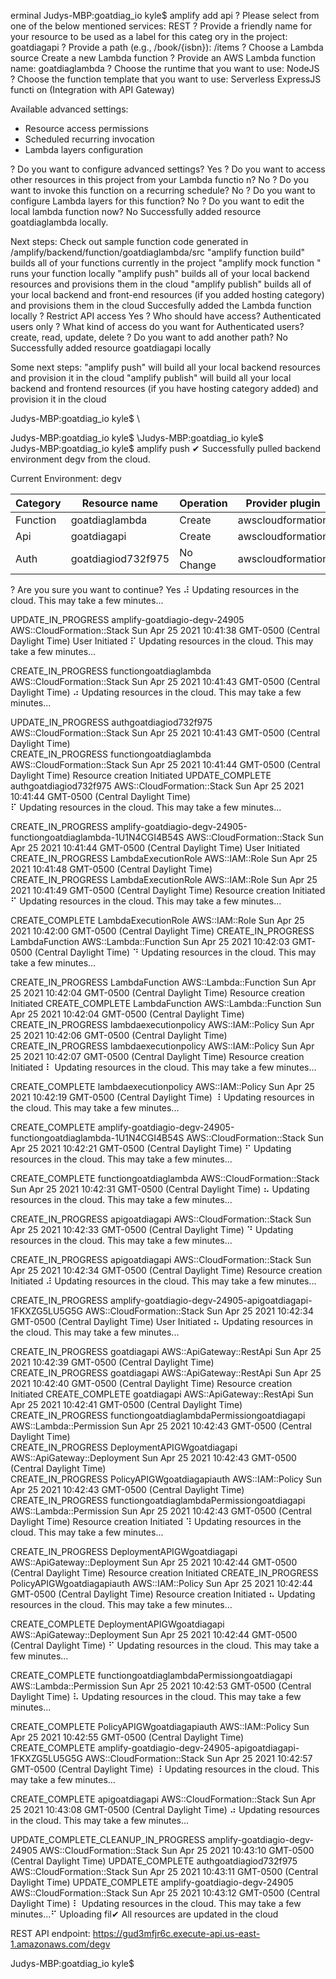 erminal
Judys-MBP:goatdiag_io kyle$ amplify add api
? Please select from one of the below mentioned services: REST
? Provide a friendly name for your resource to be used as a label for this categ
ory in the project: goatdiagapi
? Provide a path (e.g., /book/{isbn}): /items
? Choose a Lambda source Create a new Lambda function
? Provide an AWS Lambda function name: goatdiaglambda
? Choose the runtime that you want to use: NodeJS
? Choose the function template that you want to use: Serverless ExpressJS functi
on (Integration with API Gateway)

Available advanced settings:
- Resource access permissions
- Scheduled recurring invocation
- Lambda layers configuration

? Do you want to configure advanced settings? Yes
? Do you want to access other resources in this project from your Lambda functio
n? No
? Do you want to invoke this function on a recurring schedule? No
? Do you want to configure Lambda layers for this function? No
? Do you want to edit the local lambda function now? No
Successfully added resource goatdiaglambda locally.

Next steps:
Check out sample function code generated in <project-dir>/amplify/backend/function/goatdiaglambda/src
"amplify function build" builds all of your functions currently in the project
"amplify mock function <functionName>" runs your function locally
"amplify push" builds all of your local backend resources and provisions them in the cloud
"amplify publish" builds all of your local backend and front-end resources (if you added hosting category) and provisions them in the cloud
Succesfully added the Lambda function locally
? Restrict API access Yes
? Who should have access? Authenticated users only
? What kind of access do you want for Authenticated users? create, read, update,
 delete
? Do you want to add another path? No
Successfully added resource goatdiagapi locally

Some next steps:
"amplify push" will build all your local backend resources and provision it in the cloud
"amplify publish" will build all your local backend and frontend resources (if you have hosting category added) and provision it in the cloud

Judys-MBP:goatdiag_io kyle$ \
>
Judys-MBP:goatdiag_io kyle$
\Judys-MBP:goatdiag_io kyle$ \
Judys-MBP:goatdiag_io kyle$ amplify push
✔ Successfully pulled backend environment degv from the cloud.

Current Environment: degv

| Category | Resource name      | Operation | Provider plugin   |
| -------- | ------------------ | --------- | ----------------- |
| Function | goatdiaglambda     | Create    | awscloudformation |
| Api      | goatdiagapi        | Create    | awscloudformation |
| Auth     | goatdiagiod732f975 | No Change | awscloudformation |
? Are you sure you want to continue? Yes
⠼ Updating resources in the cloud. This may take a few minutes...

UPDATE_IN_PROGRESS amplify-goatdiagio-degv-24905 AWS::CloudFormation::Stack Sun Apr 25 2021 10:41:38 GMT-0500 (Central Daylight Time) User Initiated
⠏ Updating resources in the cloud. This may take a few minutes...

CREATE_IN_PROGRESS functiongoatdiaglambda AWS::CloudFormation::Stack Sun Apr 25 2021 10:41:43 GMT-0500 (Central Daylight Time)
⠴ Updating resources in the cloud. This may take a few minutes...

UPDATE_IN_PROGRESS authgoatdiagiod732f975 AWS::CloudFormation::Stack Sun Apr 25 2021 10:41:43 GMT-0500 (Central Daylight Time)                            
CREATE_IN_PROGRESS functiongoatdiaglambda AWS::CloudFormation::Stack Sun Apr 25 2021 10:41:44 GMT-0500 (Central Daylight Time) Resource creation Initiated
UPDATE_COMPLETE    authgoatdiagiod732f975 AWS::CloudFormation::Stack Sun Apr 25 2021 10:41:44 GMT-0500 (Central Daylight Time)                            
⠏ Updating resources in the cloud. This may take a few minutes...

CREATE_IN_PROGRESS amplify-goatdiagio-degv-24905-functiongoatdiaglambda-1U1N4CGI4B54S AWS::CloudFormation::Stack Sun Apr 25 2021 10:41:44 GMT-0500 (Central Daylight Time) User Initiated             
CREATE_IN_PROGRESS LambdaExecutionRole                                                AWS::IAM::Role             Sun Apr 25 2021 10:41:48 GMT-0500 (Central Daylight Time)                            
CREATE_IN_PROGRESS LambdaExecutionRole                                                AWS::IAM::Role             Sun Apr 25 2021 10:41:49 GMT-0500 (Central Daylight Time) Resource creation Initiated
⠋ Updating resources in the cloud. This may take a few minutes...

CREATE_COMPLETE    LambdaExecutionRole AWS::IAM::Role        Sun Apr 25 2021 10:42:00 GMT-0500 (Central Daylight Time)
CREATE_IN_PROGRESS LambdaFunction      AWS::Lambda::Function Sun Apr 25 2021 10:42:03 GMT-0500 (Central Daylight Time)
⠙ Updating resources in the cloud. This may take a few minutes...

CREATE_IN_PROGRESS LambdaFunction        AWS::Lambda::Function Sun Apr 25 2021 10:42:04 GMT-0500 (Central Daylight Time) Resource creation Initiated
CREATE_COMPLETE    LambdaFunction        AWS::Lambda::Function Sun Apr 25 2021 10:42:04 GMT-0500 (Central Daylight Time)                            
CREATE_IN_PROGRESS lambdaexecutionpolicy AWS::IAM::Policy      Sun Apr 25 2021 10:42:06 GMT-0500 (Central Daylight Time)                            
CREATE_IN_PROGRESS lambdaexecutionpolicy AWS::IAM::Policy      Sun Apr 25 2021 10:42:07 GMT-0500 (Central Daylight Time) Resource creation Initiated
⠇ Updating resources in the cloud. This may take a few minutes...

CREATE_COMPLETE lambdaexecutionpolicy AWS::IAM::Policy Sun Apr 25 2021 10:42:19 GMT-0500 (Central Daylight Time)
⠸ Updating resources in the cloud. This may take a few minutes...

CREATE_COMPLETE amplify-goatdiagio-degv-24905-functiongoatdiaglambda-1U1N4CGI4B54S AWS::CloudFormation::Stack Sun Apr 25 2021 10:42:21 GMT-0500 (Central Daylight Time)
⠋ Updating resources in the cloud. This may take a few minutes...

CREATE_COMPLETE functiongoatdiaglambda AWS::CloudFormation::Stack Sun Apr 25 2021 10:42:31 GMT-0500 (Central Daylight Time)
⠦ Updating resources in the cloud. This may take a few minutes...

CREATE_IN_PROGRESS apigoatdiagapi AWS::CloudFormation::Stack Sun Apr 25 2021 10:42:33 GMT-0500 (Central Daylight Time)
⠙ Updating resources in the cloud. This may take a few minutes...

CREATE_IN_PROGRESS apigoatdiagapi AWS::CloudFormation::Stack Sun Apr 25 2021 10:42:34 GMT-0500 (Central Daylight Time) Resource creation Initiated
⠼ Updating resources in the cloud. This may take a few minutes...

CREATE_IN_PROGRESS amplify-goatdiagio-degv-24905-apigoatdiagapi-1FKXZG5LU5G5G AWS::CloudFormation::Stack Sun Apr 25 2021 10:42:34 GMT-0500 (Central Daylight Time) User Initiated
⠦ Updating resources in the cloud. This may take a few minutes...

CREATE_IN_PROGRESS goatdiagapi                                 AWS::ApiGateway::RestApi    Sun Apr 25 2021 10:42:39 GMT-0500 (Central Daylight Time)                            
CREATE_IN_PROGRESS goatdiagapi                                 AWS::ApiGateway::RestApi    Sun Apr 25 2021 10:42:40 GMT-0500 (Central Daylight Time) Resource creation Initiated
CREATE_COMPLETE    goatdiagapi                                 AWS::ApiGateway::RestApi    Sun Apr 25 2021 10:42:41 GMT-0500 (Central Daylight Time)                            
CREATE_IN_PROGRESS functiongoatdiaglambdaPermissiongoatdiagapi AWS::Lambda::Permission     Sun Apr 25 2021 10:42:43 GMT-0500 (Central Daylight Time)                            
CREATE_IN_PROGRESS DeploymentAPIGWgoatdiagapi                  AWS::ApiGateway::Deployment Sun Apr 25 2021 10:42:43 GMT-0500 (Central Daylight Time)                            
CREATE_IN_PROGRESS PolicyAPIGWgoatdiagapiauth                  AWS::IAM::Policy            Sun Apr 25 2021 10:42:43 GMT-0500 (Central Daylight Time)                            
CREATE_IN_PROGRESS functiongoatdiaglambdaPermissiongoatdiagapi AWS::Lambda::Permission     Sun Apr 25 2021 10:42:43 GMT-0500 (Central Daylight Time) Resource creation Initiated
⠹ Updating resources in the cloud. This may take a few minutes...

CREATE_IN_PROGRESS DeploymentAPIGWgoatdiagapi AWS::ApiGateway::Deployment Sun Apr 25 2021 10:42:44 GMT-0500 (Central Daylight Time) Resource creation Initiated
CREATE_IN_PROGRESS PolicyAPIGWgoatdiagapiauth AWS::IAM::Policy            Sun Apr 25 2021 10:42:44 GMT-0500 (Central Daylight Time) Resource creation Initiated
⠦ Updating resources in the cloud. This may take a few minutes...

CREATE_COMPLETE DeploymentAPIGWgoatdiagapi AWS::ApiGateway::Deployment Sun Apr 25 2021 10:42:44 GMT-0500 (Central Daylight Time)
⠋ Updating resources in the cloud. This may take a few minutes...

CREATE_COMPLETE functiongoatdiaglambdaPermissiongoatdiagapi AWS::Lambda::Permission Sun Apr 25 2021 10:42:53 GMT-0500 (Central Daylight Time)
⠧ Updating resources in the cloud. This may take a few minutes...

CREATE_COMPLETE PolicyAPIGWgoatdiagapiauth                                 AWS::IAM::Policy           Sun Apr 25 2021 10:42:55 GMT-0500 (Central Daylight Time)
CREATE_COMPLETE amplify-goatdiagio-degv-24905-apigoatdiagapi-1FKXZG5LU5G5G AWS::CloudFormation::Stack Sun Apr 25 2021 10:42:57 GMT-0500 (Central Daylight Time)
⠸ Updating resources in the cloud. This may take a few minutes...

CREATE_COMPLETE apigoatdiagapi AWS::CloudFormation::Stack Sun Apr 25 2021 10:43:08 GMT-0500 (Central Daylight Time)
⠴ Updating resources in the cloud. This may take a few minutes...

UPDATE_COMPLETE_CLEANUP_IN_PROGRESS amplify-goatdiagio-degv-24905 AWS::CloudFormation::Stack Sun Apr 25 2021 10:43:10 GMT-0500 (Central Daylight Time)
UPDATE_COMPLETE                     authgoatdiagiod732f975        AWS::CloudFormation::Stack Sun Apr 25 2021 10:43:11 GMT-0500 (Central Daylight Time)
UPDATE_COMPLETE                     amplify-goatdiagio-degv-24905 AWS::CloudFormation::Stack Sun Apr 25 2021 10:43:12 GMT-0500 (Central Daylight Time)
⠇ Updating resources in the cloud. This may take a few minutes...⠋ Uploading fil✔ All resources are updated in the cloud

REST API endpoint: https://gud3mfjr6c.execute-api.us-east-1.amazonaws.com/degv

Judys-MBP:goatdiag_io kyle$
